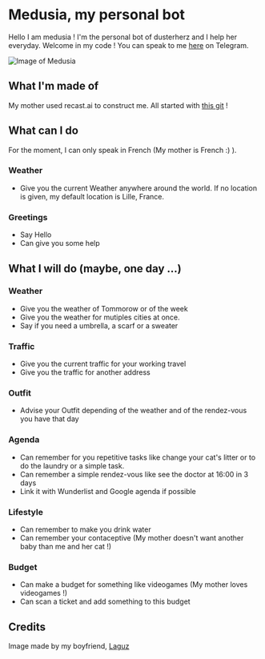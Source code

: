 # Medusia, my personal bot

Hello I am medusia ! I'm the personal bot of dusterherz and I help her everyday. Welcome in my code ! You can speak to me [here](@medusiabot) on Telegram.

![Image of Medusia](https://raw.githubusercontent.com/dusterherz/medusia/master/logo.png)

## What I'm made of

My mother used recast.ai to construct me. All started with [this git](https://github.com/RecastAI/starter-python) !

## What can I do

For the moment, I can only speak in French (My mother is French :) ).

### Weather

 * Give you the current Weather anywhere around the world. If no location is given, my default location is Lille, France.

### Greetings

 * Say Hello
 * Can give you some help

## What I will do (maybe, one day ...)

### Weather

* Give you the weather of Tommorow or of the week
* Give you the weather for mutiples cities at once.
* Say if you need a umbrella, a scarf or a sweater

### Traffic

* Give you the current traffic for your working travel
* Give you the traffic for another address

### Outfit

* Advise your Outfit depending of the weather and of the rendez-vous you have that day

### Agenda

* Can remember for you repetitive tasks like change your cat's litter or to do the laundry or a simple task.
* Can remember a simple rendez-vous like see the doctor at 16:00 in 3 days
* Link it with Wunderlist and Google agenda if possible

### Lifestyle

* Can remember to make you drink water
* Can remember your contaceptive (My mother doesn't want another baby than me and her cat !)

### Budget

* Can make a budget for something like videogames (My mother loves videogames !)
* Can scan a ticket and add something to this budget

## Credits

Image made by my boyfriend, [Laguz](https://www.instagram.com/thomaslaguz/)
